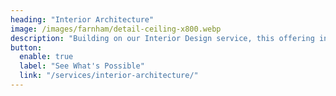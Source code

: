 ```yaml
---
heading: "Interior Architecture"
image: /images/farnham/detail-ceiling-x800.webp
description: "Building on our Interior Design service, this offering includes expert guidance on reconfiguring or extending your property.|We collaborate with trusted architects, creatives, and structural engineers to unlock your home’s full potential — transforming limitations into opportunities for lasting, functional design."
button:
  enable: true
  label: "See What's Possible"
  link: "/services/interior-architecture/"
---
```

